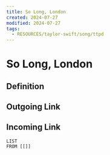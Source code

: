 ```yaml
---
title: So Long, London
created: 2024-07-27
modified: 2024-07-27
tags:
  - RESOURCES/taylor-swift/song/ttpd
---
```

# So Long, London
## Definition

## Outgoing Link

## Incoming Link
```dataview
LIST
FROM [[]]
```
